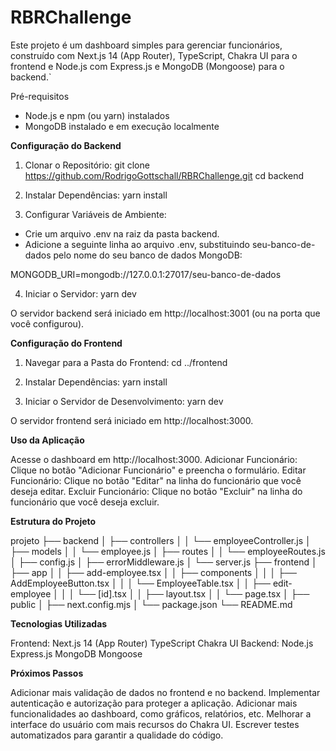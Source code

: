 # RBRChallenge

Este projeto é um dashboard simples para gerenciar funcionários, construído com Next.js 14 (App Router), TypeScript, Chakra UI para o frontend e Node.js com Express.js e MongoDB (Mongoose) para o backend.`

Pré-requisitos

- Node.js e npm (ou yarn) instalados
- MongoDB instalado e em execução localmente

**Configuração do Backend**

1. Clonar o Repositório: 
   git clone https://github.com/RodrigoGottschall/RBRChallenge.git
   cd backend

3. Instalar Dependências: 
    yarn install

4. Configurar Variáveis de Ambiente:
- Crie um arquivo .env na raiz da pasta backend.
- Adicione a seguinte linha ao arquivo .env, substituindo seu-banco-de-dados pelo nome do seu banco de dados MongoDB:

MONGODB_URI=mongodb://127.0.0.1:27017/seu-banco-de-dados

4. Iniciar o Servidor:
    yarn dev

O servidor backend será iniciado em http://localhost:3001 (ou na porta que você configurou).

**Configuração do Frontend**

1. Navegar para a Pasta do Frontend:
    cd ../frontend

2. Instalar Dependências:
    yarn install

3. Iniciar o Servidor de Desenvolvimento:
    yarn dev

O servidor frontend será iniciado em http://localhost:3000.

**Uso da Aplicação**

Acesse o dashboard em http://localhost:3000.
Adicionar Funcionário: Clique no botão "Adicionar Funcionário" e preencha o formulário.
Editar Funcionário: Clique no botão "Editar" na linha do funcionário que você deseja editar.
Excluir Funcionário: Clique no botão "Excluir" na linha do funcionário que você deseja excluir.

**Estrutura do Projeto**

projeto
├── backend
│   ├── controllers
│   │   └── employeeController.js
│   ├── models
│   │   └── employee.js
│   ├── routes
│   │   └── employeeRoutes.js
│   ├── config.js
│   ├── errorMiddleware.js
│   └── server.js
├── frontend
│   ├── app
│   │   ├── add-employee.tsx
│   │   ├── components
│   │   │   ├── AddEmployeeButton.tsx
│   │   │   └── EmployeeTable.tsx
│   │   ├── edit-employee
│   │   │   └── [id].tsx
│   │   ├── layout.tsx
│   │   └── page.tsx
│   ├── public
│   ├── next.config.mjs
│   └── package.json
└── README.md

**Tecnologias Utilizadas**

Frontend:
    Next.js 14 (App Router)
    TypeScript
    Chakra UI
Backend:
    Node.js
    Express.js
    MongoDB
    Mongoose

**Próximos Passos**

Adicionar mais validação de dados no frontend e no backend.
Implementar autenticação e autorização para proteger a aplicação.
Adicionar mais funcionalidades ao dashboard, como gráficos, relatórios, etc.
Melhorar a interface do usuário com mais recursos do Chakra UI.
Escrever testes automatizados para garantir a qualidade do código.
